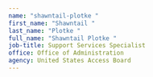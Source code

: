 ```yaml
---
name: "shawntail-plotke "
first_name: "Shawntail "
last_name: "Plotke "
full_name: "Shawntail Plotke "
job-title: Support Services Specialist
office: Office of Administration
agency: United States Access Board
---
```


